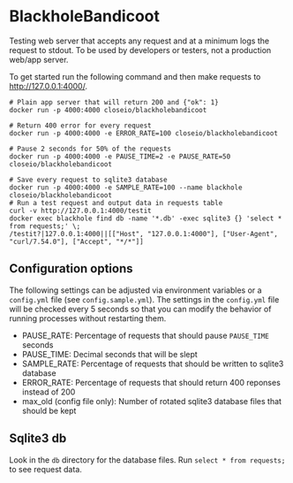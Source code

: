 # BlackholeBandicoot

Testing web server that accepts any request and at a minimum logs the request
to stdout. To be used by developers or testers, not a production web/app server.

To get started run the following command and then make
requests to http://127.0.0.1:4000/.
```
# Plain app server that will return 200 and {"ok": 1}
docker run -p 4000:4000 closeio/blackholebandicoot

# Return 400 error for every request
docker run -p 4000:4000 -e ERROR_RATE=100 closeio/blackholebandicoot

# Pause 2 seconds for 50% of the requests
docker run -p 4000:4000 -e PAUSE_TIME=2 -e PAUSE_RATE=50 closeio/blackholebandicoot

# Save every request to sqlite3 database
docker run -p 4000:4000 -e SAMPLE_RATE=100 --name blackhole closeio/blackholebandicoot
# Run a test request and output data in requests table
curl -v http://127.0.0.1:4000/testit
docker exec blackhole find db -name '*.db' -exec sqlite3 {} 'select * from requests;' \;
/testit?|127.0.0.1:4000||[["Host", "127.0.0.1:4000"], ["User-Agent", "curl/7.54.0"], ["Accept", "*/*"]]
```


## Configuration options
The following settings can be adjusted via environment variables or a
`config.yml` file (see `config.sample.yml`). The settings in the `config.yml`
file will be checked every 5 seconds so that you can modify the behavior of
running processes without restarting them.


* PAUSE_RATE: Percentage of requests that should pause `PAUSE_TIME` seconds
* PAUSE_TIME: Decimal seconds that will be slept
* SAMPLE_RATE: Percentage of requests that should be written to sqlite3 database
* ERROR_RATE: Percentage of requests that should return 400 reponses instead of 200
* max_old (config file only): Number of rotated sqlite3 database files that should be kept


## Sqlite3 db
Look in the `db` directory for the database files. Run `select * from requests;` to see request data.